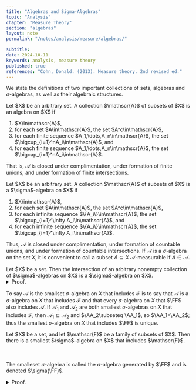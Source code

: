 ```yaml
---
title: "Algebras and Sigma-Algebras"
topic: "Analysis"
chapter: "Measure Theory"
section: "algebras"
layout: note
permalink: "/notes/analysis/measure/algebras/"

subtitle: 
date: 2024-10-11
keywords: analysis, measure theory
published: true
references: "Cohn, Donald. (2013). Measure theory. 2nd revised ed."
---
```


<script src="https://cdn.jsdelivr.net/npm/mathjax@3/es5/tex-mml-chtml.js"></script>

We state the definitions of two important collections of sets, algebras and $\sigma$-algebras, as well as their algebraic structures. 

<div class='definition' name='Algebras'>
Let $X$ be an arbitrary set. A collection $\mathscr{A}$ of subsets of $X$ is an algebra on $X$ if
<ol type="(a)">
    <li>$X\in\mathscr{A}$,</li>
    <li>for each set $A\in\mathscr{A}$, the set $A^c\in\mathscr{A}$,</li>
    <li>for each finite sequence $A_1,\dots,A_n\in\mathscr{A}$, the set $\bigcup_{i=1}^nA_i\in\mathscr{A}$, and</li>
    <li>for each finite sequence $A_1,\dots,A_n\in\mathscr{A}$, the set $\bigcap_{i=1}^nA_i\in\mathscr{A}$.</li>
</ol>
</div>

That is, $\mathscr{A}$ is closed under complimentation, under formation of finite unions, and under formation of finite intersections. 

<div class='definition' name='σ-Algebras'>
Let $X$ be an arbitrary set. A collection $\mathscr{A}$ of subsets of $X$ is a $\sigma$-algebra on $X$ if
<ol type="(a)">
    <li>$X\in\mathscr{A}$,</li>
    <li>for each set $A\in\mathscr{A}$, the set $A^c\in\mathscr{A}$,</li>
    <li>for each infinite sequence $\{A_i\}\in\mathscr{A}$, the set $\bigcup_{i=1}^\infty A_i\in\mathscr{A}$, and</li>
    <li>for each infinite sequence $\{A_i\}\in\mathscr{A}$, the set $\bigcap_{i=1}^\infty A_i\in\mathscr{A}$.</li>
</ol>
</div>

Thus, $\mathscr{A}$ is closed under complimentation, under formation of countable unions, and under formation of countable intersections. If $\mathscr{A}$ is a $\sigma$-algebra on the set $X$, it is convenient to call a subset $A\subseteq X$ $\mathscr{A}$-measurable if $A\in\mathscr{A}$. 

<div class='proposition' name='Intersection of a collection of σ-algebras'>
Let $X$ be a set. Then the intersection of an arbitrary nonempty collection of $\sigma$-algebras on $X$ is a $\sigma$-algebra on $X$. 
</div>


<details class='proof'>
<summary>Proof.</summary>
Let $\mathscr{C}$ be a nonempty collection of $\sigma$-algebras on $X$, and let $\mathscr{A}$ be the intersection of the $\sigma$-algebras that belong to $\mathscr{C}$. It is sufficient to check that $X\in\mathscr{A}$, is closed under complimentation, and closed under the formation of countable unions. 

<br><br>
The set $X\in\mathscr{A}$ since it belongs to each $\sigma$-algebra that belongs to $\mathscr{C}$. Now suppose that $A\in\mathscr{A}$. Then each $\sigma$-algebra that belongs to $\mathscr{C}$ also contains $A$ and so contains $A^c$; thus $A^c$ belongs to the intersection $\mathscr{A}$ of these $\sigma$-algebras. Finally, suppose that $\{A_i\}\in\mathscr{A}$ and hence to each $\sigma$-algebra in $\mathscr{C}$. Then $\bigcup_i A_i$ belongs to each $\sigma$-algebra in $\mathscr{C}$ and so to $\mathscr{A}$.
</details>

To say $\mathscr{A}$ is the smallset $\sigma$-algebra on $X$ that includes $\mathscr{F}$ is to say that $\mathscr{A}$ is a $\sigma$-algebra on $X$ that includes $\mathscr{F}$ and that every $\sigma$-algebra on $X$ that $\FF$ also includes $\mathscr{A}$. If $\mathscr{A}_1$ and $\mathscr{A}_2$ are both smallest $\sigma$-algebras on $X$ that includes $\mathscr{F}$, then $\mathscr{A}_1\subseteq\mathscr{A}_2$ and $\AA_2\subseteq \AA_1$, so $\AA_1=\AA_2$; thus the smallest $\sigma$-algebra on $X$ that includes $\FF$ is unique. 

<div class='corollary' name='\( \sigma \)-algebra generated by /(\mathscr{F}/)'>
Let $X$ be a set, and let $\mathscr{F}$ be a family of subsets of $X$. Then there is a smallest $\sigma$-algebra on $X$ that includes $\mathscr{F}$. 

<br><br>
The smalleset $\sigma$-algebra is called the $\sigma$-algebra generated by $\FF$ and is denoted $\sigma(\FF)$. 
</div>

<details class='proof'>
<summary>Proof.</summary>
Let $\CC$ be the collection of all $\sigma$-algebras on $X$ that includes $\FF$. Then $\CC$ is nonempty, since it contains the $\sigma$-algebra that consists of all subsets of $X$. The intersection of the $\sigma$-algebras that belong to $\CC$ is, according to Proposition (1), a $\sigma$-algebra; it includes $\FF$ and is included in every $\sigma$-algebra in $\CC$ -- that is, it is included in every $\sigma$-algebra on $X$ that includes $\FF$. 
</details>



